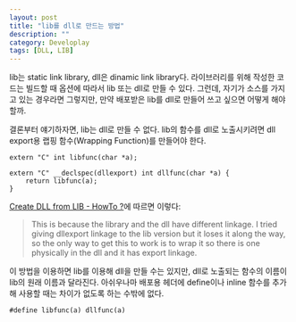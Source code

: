 ```yaml
---
layout: post
title: "lib를 dll로 만드는 방법"
description: ""
category: Developlay
tags: [DLL, LIB]
---
```


lib는 static link library, dll은 dinamic link library다. 라이브러리를 위해 작성한 코드는 빌드할 때 옵션에 따라서 lib 또는 dll로 만들 수 있다.
그런데, 자기가 소스를 가지고 있는 경우라면 그렇지만, 만약 배포받은 lib를 dll로 만들어 쓰고 싶으면 어떻게 해야할까.

결론부터 얘기하자면, lib는 dll로 만들 수 없다.
lib의 함수를 dll로 노출시키려면 dll export용 랩핑 함수(Wrapping Function)를 만들어야 한다.

~~~
extern "C" int libfunc(char *a);

extern "C" __declspec(dllexport) int dllfunc(char *a) {
	return libfunc(a);
}
~~~

[Create DLL from LIB - HowTo ?](http://social.msdn.microsoft.com/Forums/en-US/Vsexpressvc/thread/e3a22b64-24e5-4d71-beb0-4779d6df22f4/)에 따르면 이렇다:

> This is because the library and the dll have different linkage. I tried giving dllexport linkage to the lib version but it loses it along the way, so the only way to get this to work is to wrap it so there is one physically in the dll and it has export linkage.

이 방법을 이용하면 lib를 이용해 dll을 만들 수는 있지만, dll로 노출되는 함수의 이름이 lib의 원래 이름과 달라진다.
아쉬우나마 배포용 헤더에 define이나 inline 함수를 추가해 사용할 때는 차이가 없도록 하는 수밖에 없다.

~~~
#define libfunc(a) dllfunc(a)
~~~
